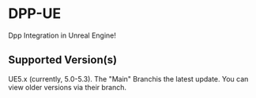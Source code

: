# DPP-UE
Dpp Integration in Unreal Engine!

## Supported Version(s)
UE5.x (currently, 5.0-5.3).
The "Main" Branchis the latest update. You can view older versions via their branch.